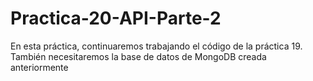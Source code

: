 # Practica-20-API-Parte-2
En esta práctica, continuaremos trabajando el código de la práctica 19. También necesitaremos la base de datos de MongoDB creada anteriormente

